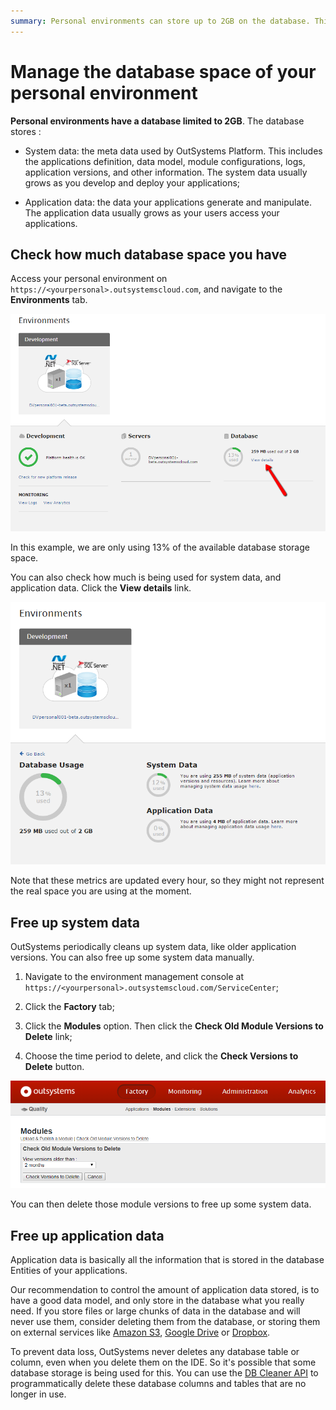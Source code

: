 ```yaml
---
summary: Personal environments can store up to 2GB on the database. This includes system and application data. Learn what you can do to take the most of it.
---
```


# Manage the database space of your personal environment

**Personal environments have a database limited to 2GB**. The database stores : 

* System data: the meta data used by OutSystems Platform. This includes the applications definition, data model, module configurations, logs, application versions, and other information. The system data usually grows as you develop and deploy your applications;

* Application data: the data your applications generate and manipulate. The application data usually grows as your users access your applications.

## Check how much database space you have

Access your personal environment on `https://<yourpersonal>.outsystemscloud.com`, and navigate to the **Environments** tab.

![](images/manage-database-space_0.png)

In this example, we are only using 13% of the available database storage space.

You can also check how much is being used for system data, and application data. Click the **View details** link.

![](images/manage-database-space_1.png)

Note that these metrics are updated every hour, so they might not represent the real space you are using at the moment.

## Free up system data

OutSystems periodically cleans up system data, like older application versions. You can also free up some system data manually.

1. Navigate to the environment management console at `https://<yourpersonal>.outsystemscloud.com/ServiceCenter`;

2. Click the **Factory** tab;

3. Click the **Modules** option. Then click the **Check Old Module Versions to Delete** link;

4. Choose the time period to delete, and click the **Check Versions to Delete** button. 

![](images/manage-database-space_2.png)

You can then delete those module versions to free up some system data.

## Free up application data

Application data is basically all the information that is stored in the database Entities of your applications.

Our recommendation to control the amount of application data stored, is to have a good data model, and only store in the database what you really need. If you store files or large chunks of data in the database and will never use them, consider deleting them from the database, or storing them on external services like [Amazon S3](https://www.outsystems.com/forge/component-overview/416/advanced-amazon-s3), [Google Drive](http://www.outsystems.com/forge/component/364/google-drive-connector/) or [Dropbox](http://www.outsystems.com/forge/component/587/dropbox-connector/).

To prevent data loss, OutSystems never deletes any database table or column, even when you delete them on the IDE. So it's possible that some database storage is being used for this. You can use the [DB Cleaner API](https://success.outsystems.com/Documentation/11/Reference/OutSystems_APIs/DbCleaner_API) to programmatically delete these database columns and tables that are no longer in use.

